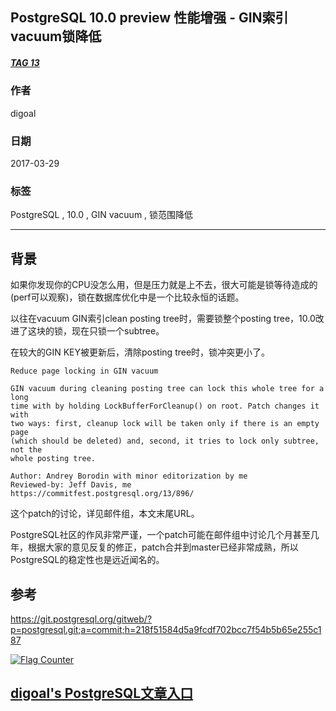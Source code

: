 ## PostgreSQL 10.0 preview 性能增强 - GIN索引vacuum锁降低    
##### [TAG 13](../class/13.md)
                                                                        
### 作者                                                                                                                     
digoal                                                                   
                                                                          
### 日期                                                                     
2017-03-29                                                                    
                                                                      
### 标签                                                                   
PostgreSQL , 10.0 , GIN vacuum , 锁范围降低  
                                                                        
----                                                                  
                                                                           
## 背景   
如果你发现你的CPU没怎么用，但是压力就是上不去，很大可能是锁等待造成的(perf可以观察)，锁在数据库优化中是一个比较永恒的话题。  
  
以往在vacuum GIN索引clean posting tree时，需要锁整个posting tree，10.0改进了这块的锁，现在只锁一个subtree。  
  
在较大的GIN KEY被更新后，清除posting tree时，锁冲突更小了。  
  
```  
Reduce page locking in GIN vacuum  
  
GIN vacuum during cleaning posting tree can lock this whole tree for a long  
time with by holding LockBufferForCleanup() on root. Patch changes it with  
two ways: first, cleanup lock will be taken only if there is an empty page  
(which should be deleted) and, second, it tries to lock only subtree, not the  
whole posting tree.  
  
Author: Andrey Borodin with minor editorization by me  
Reviewed-by: Jeff Davis, me  
https://commitfest.postgresql.org/13/896/  
```  
  
这个patch的讨论，详见邮件组，本文末尾URL。            
            
PostgreSQL社区的作风非常严谨，一个patch可能在邮件组中讨论几个月甚至几年，根据大家的意见反复的修正，patch合并到master已经非常成熟，所以PostgreSQL的稳定性也是远近闻名的。             
          
## 参考          
https://git.postgresql.org/gitweb/?p=postgresql.git;a=commit;h=218f51584d5a9fcdf702bcc7f54b5b65e255c187  
  
<a rel="nofollow" href="http://info.flagcounter.com/h9V1"  ><img src="http://s03.flagcounter.com/count/h9V1/bg_FFFFFF/txt_000000/border_CCCCCC/columns_2/maxflags_12/viewers_0/labels_0/pageviews_0/flags_0/"  alt="Flag Counter"  border="0"  ></a>  
  
  
  
  
## [digoal's PostgreSQL文章入口](https://github.com/digoal/blog/blob/master/README.md "22709685feb7cab07d30f30387f0a9ae")
  
